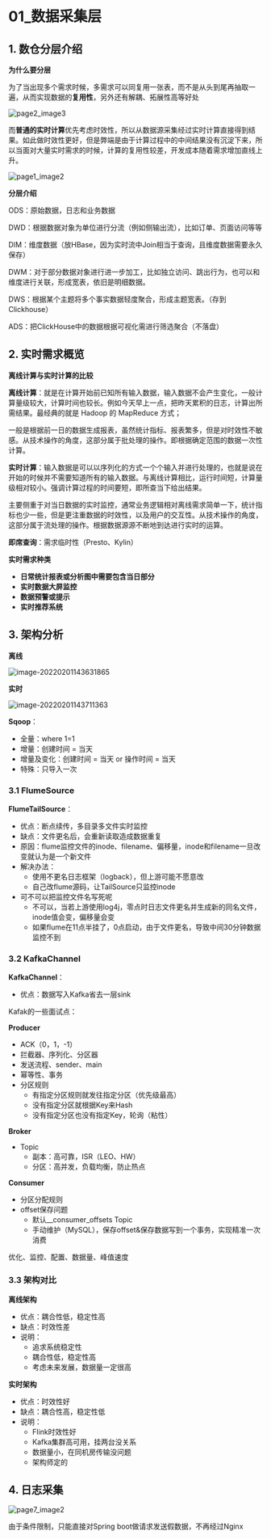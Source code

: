 # 01_数据采集层

## 1. 数仓分层介绍

**为什么要分层**

为了当出现多个需求时候，多需求可以同复用一张表，而不是从头到尾再抽取一遍，从而实现数据的**复用性**，另外还有解耦、拓展性高等好处

![page2_image3](https://raw.githubusercontent.com/flickever/NotePictures/master/%E9%A1%B9%E7%9B%AE/%E5%AE%9E%E6%97%B6%E6%95%B0%E4%BB%93/01_%E6%95%B0%E6%8D%AE%E9%87%87%E9%9B%86%E5%B1%82page2_image3.jpg)

而**普通的实时计算**优先考虑时效性，所以从数据源采集经过实时计算直接得到结果。如此做时效性更好，但是弊端是由于计算过程中的中间结果没有沉淀下来，所以当面对大量实时需求的时候，计算的复用性较差，开发成本随着需求增加直线上升。

![page1_image2](https://raw.githubusercontent.com/flickever/NotePictures/master/%E9%A1%B9%E7%9B%AE/%E5%AE%9E%E6%97%B6%E6%95%B0%E4%BB%93/01_%E6%95%B0%E6%8D%AE%E9%87%87%E9%9B%86%E5%B1%82page1_image2.jpg)



**分层介绍**

ODS：原始数据，日志和业务数据

DWD：根据数据对象为单位进行分流（例如侧输出流），比如订单、页面访问等等

DIM：维度数据（放HBase，因为实时流中Join相当于查询，且维度数据需要永久保存）

DWM：对于部分数据对象进行进一步加工，比如独立访问、跳出行为，也可以和维度进行关联，形成宽表，依旧是明细数据。

DWS：根据某个主题将多个事实数据轻度聚合，形成主题宽表。（存到Clickhouse）

ADS：把ClickHouse中的数据根据可视化需进行筛选聚合（不落盘）





## 2.  实时需求概览

**离线计算与实时计算的比较**

**离线计算**：就是在计算开始前已知所有输入数据，输入数据不会产生变化，一般计算量级较大，计算时间也较长。例如今天早上一点，把昨天累积的日志，计算出所需结果。最经典的就是 Hadoop 的 MapReduce 方式；

一般是根据前一日的数据生成报表，虽然统计指标、报表繁多，但是对时效性不敏感。从技术操作的角度，这部分属于批处理的操作。即根据确定范围的数据一次性计算。

**实时计算**：输入数据是可以以序列化的方式一个个输入并进行处理的，也就是说在开始的时候并不需要知道所有的输入数据。与离线计算相比，运行时间短，计算量级相对较小。强调计算过程的时间要短，即所查当下给出结果。

主要侧重于对当日数据的实时监控，通常业务逻辑相对离线需求简单一下，统计指标也少一些，但是更注重数据的时效性，以及用户的交互性。从技术操作的角度，这部分属于流处理的操作。根据数据源源不断地到达进行实时的运算。

**即席查询**：需求临时性（Presto、Kylin）



**实时需求种类**

- **日常统计报表或分析图中需要包含当日部分**
- **实时数据大屏监控**
- **数据预警或提示**
- **实时推荐系统**



## 3. 架构分析

**离线**

![image-20220201143631865](https://raw.githubusercontent.com/flickever/NotePictures/master/%E9%A1%B9%E7%9B%AE/%E5%AE%9E%E6%97%B6%E6%95%B0%E4%BB%93/01_%E6%95%B0%E6%8D%AE%E9%87%87%E9%9B%86%E5%B1%82image-20220201143631865.png)

**实时**

![image-20220201143711363](https://raw.githubusercontent.com/flickever/NotePictures/master/%E9%A1%B9%E7%9B%AE/%E5%AE%9E%E6%97%B6%E6%95%B0%E4%BB%93/01_%E6%95%B0%E6%8D%AE%E9%87%87%E9%9B%86%E5%B1%82image-20220201143711363.png)



**Sqoop**：

- 全量：where 1=1
- 增量：创建时间  = 当天
- 增量及变化：创建时间  = 当天  or  操作时间  = 当天
- 特殊：只导入一次



### 3.1 FlumeSource

**FlumeTailSource**：

- 优点：断点续传，多目录多文件实时监控
- 缺点：文件更名后，会重新读取造成数据重复
- 原因：flume监控文件的inode、filename、偏移量，inode和filename一旦改变就认为是一个新文件
- 解决办法：
  - 使用不更名日志框架（logback），但上游可能不愿意改
  - 自己改flume源码，让TailSource只监控inode
- 可不可以把监控文件名写死呢
  - 不可以，当若上游使用log4j，零点时日志文件更名并生成新的同名文件，inode值会变，偏移量会变
  - 如果flume在11点半挂了，0点启动，由于文件更名，导致中间30分钟数据监控不到



### 3.2 KafkaChannel

**KafkaChannel**：

- 优点：数据写入Kafka省去一层sink



Kafak的一些面试点：

**Producer**

- ACK（0，1，-1）
- 拦截器、序列化、分区器
- 发送流程、sender、main
- 幂等性、事务
- 分区规则
  - 有指定分区规则就发往指定分区（优先级最高）
  - 没有指定分区就根据Key来Hash
  - 没有指定分区也没有指定Key，轮询（粘性）



**Broker**

- Topic
  - 副本：高可靠，ISR（LEO、HW）
  - 分区：高并发，负载均衡，防止热点



**Consumer**

- 分区分配规则
- offset保存问题
  - 默认__consumer_offsets  Topic
  - 手动维护（MySQL），保存offset&保存数据写到一个事务，实现精准一次消费



优化、监控、配置、数据量、峰值速度



### 3.3 架构对比

**离线架构**

- 优点：耦合性低，稳定性高
- 缺点：时效性差
- 说明：
  - 追求系统稳定性
  - 耦合性低，稳定性高
  - 考虑未来发展，数据量一定很高



**实时架构**

- 优点：时效性好
- 缺点：耦合性高，稳定性低
- 说明：
  - Flink时效性好
  - Kafka集群高可用，挂两台没关系
  - 数据量小，在同机房传输没问题
  - 架构师定的



## 4. 日志采集

![page7_image2](https://raw.githubusercontent.com/flickever/NotePictures/master/%E9%A1%B9%E7%9B%AE/%E5%AE%9E%E6%97%B6%E6%95%B0%E4%BB%93/01_%E6%95%B0%E6%8D%AE%E9%87%87%E9%9B%86%E5%B1%82page7_image2.jpg)

由于条件限制，只能直接对Spring boot做请求发送假数据，不再经过Nginx

